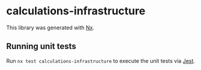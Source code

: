# calculations-infrastructure

This library was generated with [Nx](https://nx.dev).

## Running unit tests

Run `nx test calculations-infrastructure` to execute the unit tests via [Jest](https://jestjs.io).
